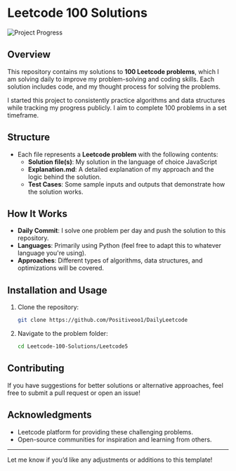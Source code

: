 # Leetcode 100 Solutions

![Project Progress](https://img.shields.io/badge/Progress-0%2F100-brightgreen.svg)

## Overview

This repository contains my solutions to **100 Leetcode problems**, which I am solving daily to improve my problem-solving and coding skills. Each solution includes code, and my thought process for solving the problems.

I started this project to consistently practice algorithms and data structures while tracking my progress publicly. I aim to complete 100 problems in a set timeframe.

## Structure

- Each file represents a **Leetcode problem** with the following contents:
  - **Solution file(s)**: My solution in the language of choice JavaScript
  - **Explanation.md**: A detailed explanation of my approach and the logic behind the solution.
  - **Test Cases**: Some sample inputs and outputs that demonstrate how the solution works.


## How It Works

- **Daily Commit**: I solve one problem per day and push the solution to this repository.
- **Languages**: Primarily using Python (feel free to adapt this to whatever language you're using).
- **Approaches**: Different types of algorithms, data structures, and optimizations will be covered.

## Installation and Usage

1. Clone the repository:
   ```bash
   git clone https://github.com/Positiveoo1/DailyLeetcode
   ```

2. Navigate to the problem folder:
   ```bash
   cd Leetcode-100-Solutions/Leetcode5
   ```

## Contributing

If you have suggestions for better solutions or alternative approaches, feel free to submit a pull request or open an issue!

## Acknowledgments

- Leetcode platform for providing these challenging problems.
- Open-source communities for inspiration and learning from others.

---

Let me know if you’d like any adjustments or additions to this template!
